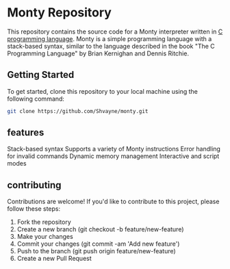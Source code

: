 # Monty Repository

This repository contains the source code for a Monty interpreter written in [C programming language](https://en.wikipedia.org/wiki/C_(programming_language)). Monty is a simple programming language with a stack-based syntax, similar to the language described in the book "The C Programming Language" by Brian Kernighan and Dennis Ritchie.

## Getting Started

To get started, clone this repository to your local machine using the following command:

```bash
git clone https://github.com/Shvayne/monty.git
```
## features
Stack-based syntax
Supports a variety of Monty instructions
Error handling for invalid commands
Dynamic memory management
Interactive and script modes

## contributing
Contributions are welcome! If you'd like to contribute to this project, please follow these steps:

1. Fork the repository
2. Create a new branch (git checkout -b feature/new-feature)
3. Make your changes
4. Commit your changes (git commit -am 'Add new feature')
5. Push to the branch (git push origin feature/new-feature)
6. Create a new Pull Request
